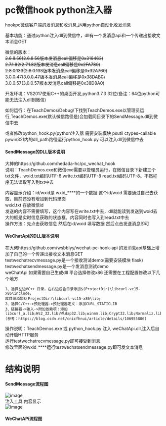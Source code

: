 # pc微信hook python注入器

hookpc微信客户端的发消息和收消息,运用python自动化收发消息   

基本功能：通过python注入dll到微信中，dll有一个发消息api和一个传递出接收文本消息GET   

微信的版本：   
~~2.6.8.56(2.6.8.56版本发消息call偏移是0x316463)~~   
~~2.7.1.82(2.7.1.82版本发消息call偏移是0x2FA780)~~   
~~2.8.0.133(2.8.0.133版本发消息call偏移是0x32A760)~~  
~~3.0.0.47(3.0.0.47版本发消息call偏移是0x38DAB0)~~  
3.0.0.57(3.0.0.57版本发消息call偏移是0x38D8A0)


开发环境：VS2017使用C++的桌面开发,python3.7.3 32位(备注：64位python可能无法注入dll到微信)   

如何运行：在TeachDemos\Debug\下找到TeachDemos.exe以管理员运行,TeachDemos.exe(默认微信路径是)会加载同目录下的SendMessage.dll到微信中去    

或者修改python_hook.py(python注入器 需要安装模块 psutil ctypes-callable pywin32)内的dll_path路径运行python_hook.py 可以注入dll到微信中去   

#### SendMessage的DLL版本说明
大神的https://github.com/hedada-hc/pc_wechat_hook    
说明：TeachDemos.exe和微信exe需要以管理员运行，在微信目录下新建三个txt文件，wxid.txt编码UTF-8 write.txt编码UTF-8 read.txt编码UTF-8。不然程序无法读取写入到txt中去    

内容显示介绍：id/wxid是 wxid_****的一个数据 这个id/wxid 需要通过自己去获取，目前还没有增加到代码里面   
wxid.txt 存放微信id   
发送的内容不需要填写，这个内容写在write.txt中去，dll就能读到发送到wxid去   
大的框是实时信息获取的状态框，内容同时也写入到read.txt中去   
操作方法：先点击获取信息 然后在id/wxid 填写数据 然后点击发送消息即可   

#### WeChatApi的DLL版本说明
在大佬https://github.com/wsbblyy/wechat-pc-hook-api 的发消息api基础上增加了自己的一个传递出接收文本消息GET   
testwechatrecvmessage.py是一个接收测试demo(需要安装模块 flask)   
testwechatsendmessage.py是一个发消息测试demo   
weChatApi 如果需要自己生成dll 平台选择修改x86 还需要在工程配置修改以下几个地方
```
1、选择左边VC++ 目录，在右边包含目录添加$(ProjectDir)\libcurl-vc15-x86\include;
库目录添加$(ProjectDir)\libcurl-vc15-x86\lib;   
2、选择C/C++->预处理器->预处理器定义：添加CURL_STATICLIB   
3、链接器->输入->附加依赖项：添加libcurl_a.lib;Ws2_32.lib;Wldap32.lib;winmm.lib;Crypt32.lib;Normaliz.lib;   
(参考：https://blog.csdn.net/cnicfhnui/article/details/106955806)    
```
操作说明：TeachDemos.exe 或 python_hook.py 注入 weChatApi.dll,注入后自动开启HTTP服务    
运行testwechatrecvmessage.py即可接受到消息    
修改里面的wxid_****运行testwechatsendmessage.py即可发文本消息    

# 结构说明

#### SendMessage流程图   
![image](https://github.com/holdyeah/wechat-pc-hook-python/blob/master/images/%E8%AF%B4%E6%98%8E.png)   
注入工具 内容显示   
![image](https://github.com/holdyeah/wechat-pc-hook-python/blob/master/images/%E6%A8%A1%E5%9D%97.png)   

#### WeChatAPi流程图   